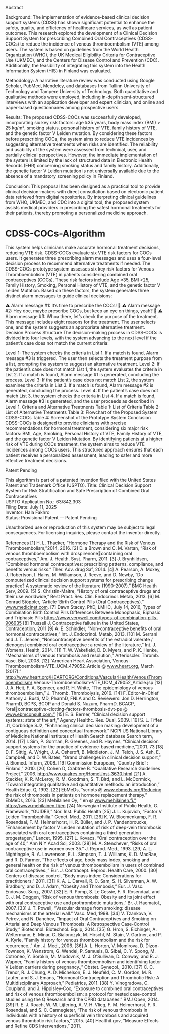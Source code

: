 Abstract

Background: The implementation of evidence-based clinical decision support systems (CDSS) has shown significant potential to enhance the safety, quality, and efficiency of healthcare services, as well as patient outcomes. This research explored the development of a Clinical Decision Support System for prescribing Combined Oral Contraceptives (CDSS-COCs) to reduce the incidence of venous thromboembolism (VTE) among users. The system is based on guidelines from the World Health Organization (WHO), the UK Medical Eligibility Criteria for Contraceptive Use (UKMEC), and the Centers for Disease Control and Prevention (CDC). Additionally, the feasibility of integrating this system into the Health Information System (HIS) in Finland was evaluated.

Methodology: A narrative literature review was conducted using Google Scholar, PubMed, Mendeley, and databases from Tallinn University of Technology and Tampere University of Technology. Both quantitative and qualitative methods were employed, including in-depth semi-structured interviews with an application developer and expert clinician, and online and paper-based questionnaires among prospective users.

Results: The proposed CDSS-COCs was successfully developed, incorporating six key risk factors: age ≥35 years, body mass index (BMI) > 25 kg/m², smoking status, personal history of VTE, family history of VTE, and the genetic factor V Leiden mutation. By considering these factors before prescribing COCs, the system aims to reduce VTE incidences by suggesting alternative treatments when risks are identified. The reliability and usability of the system were assessed from technical, user, and partially clinical perspectives. However, the immediate implementation of the system is limited by the lack of structured data in Electronic Health Records (EHR) concerning smoking status and family history. Additionally, the genetic factor V Leiden mutation is not universally available due to the absence of a mandatory screening policy in Finland.

Conclusion: This proposal has been designed as a practical tool to provide clinical decision-makers with direct consultation based on electronic patient data retrieved from digital repositories. By interpreting clinical guidelines from WHO, UKMEC, and CDC into a digital tool, the proposed system assists medical providers in prescribing the safest hormonal treatments for their patients, thereby promoting a personalized medicine approach.

# CDSS-COCs-Algorithm
This system helps clinicians make accurate hormonal treatment decisions, reducing VTE risk. CDSS-COCs evaluate six VTE risk factors  for COCs users. It generates three prescribing alarm messages and uses a four-level decision process to recommend alternative treatments if needed. 
The CDSS-COCs prototype system assesses six key risk factors for Venous Thromboembolism (VTE) in patients considering combined oral contraceptives (COCs). These risk factors include Age ≥35, BMI >25, Family History, Smoking, Personal History of VTE, and the genetic factor V Leiden Mutation. Based on these factors, the system generates three distinct alarm messages to guide clinical decisions:

⚠️ Alarm message #1: It’s time to prescribe the COCs! 💊
⚠️ Alarm message #2: Hey doc, maybe prescribe COCs, but keep an eye on things, yeah? 👀
⚠️ Alarm message #3: Whoa there, let’s check the purpose of the treatment. This message includes eight reasons for the treatment. The user selects one, and the system suggests an appropriate alternative treatment.
Decision Process Structure
The decision-making process in CDSS-COCs is divided into four levels, with the system advancing to the next level if the patient’s case does not match the current criteria:

Level 1: The system checks the criteria in List 1. If a match is found, Alarm message #3 is triggered. The user then selects the treatment purpose from a list, prompting the system to suggest an alternative treatment.
Level 2: If the patient’s case does not match List 1, the system evaluates the criteria in List 2. If a match is found, Alarm message #1 is generated, concluding the process.
Level 3: If the patient’s case does not match List 2, the system examines the criteria in List 3. If a match is found, Alarm message #2 is generated, concluding the process.
Level 4: If the patient’s case does not match List 3, the system checks the criteria in List 4. If a match is found, Alarm message #3 is generated, and the user proceeds as described in Level 1.
Criteria and Alternative Treatments
Table 1: List of Criteria
Table 2: List of Alternative Treatments
Table 3: Flowchart of the Proposed System CDSS-COCs
Table 4: Screenshot of the Prototype System
Conclusion
CDSS-COCs is designed to provide clinicians with precise recommendations for hormonal treatment, considering six major risk factors: BMI, Age, Smoking, Personal History of VTE, Family History of VTE, and the genetic factor V Leiden Mutation. By identifying patients at a higher risk of VTE during COCs treatment, the system aims to reduce VTE incidences among COCs users. This structured approach ensures that each patient receives a personalized assessment, leading to safer and more effective treatment decisions.

 Patent Pending

This algorithm is part of a patented invention filed with the United States Patent and Trademark Office (USPTO).
Title: Clinical Decision Support System for Risk Stratification and Safe Prescription of Combined Oral Contraceptives  
USPTO Application No.: 63/842,303  
Filing Date: July 11, 2025  
Inventor: Hala Fakhro  
Status: Provisional Patent — Patent Pending

Unauthorized use or reproduction of this system may be subject to legal consequences. For licensing inquiries, please contact the inventor directly.


References
[1] H. L. Thacker, “Hormone Therapy and the Risk of Venous Thromboembolism,”2014, 
2016.
[2] D. a Brown and C. M. Vartan, “Risk of venous thromboembolism with drospirenonecontaining oral contraceptives,” Am. J. Health. Syst. Pharm, 2011.
[3] J. Brynhildsen, “Combined hormonal contraceptives: prescribing patterns, compliance, 
and benefits versus risks.” Ther. Adv. drug Saf, 2014.
[4] A. Pearson, A. Moxey, J. Robertson, I. Hains, M. Williamson, J. Reeve, and D. 
Newby, “Do computerized clinical decision support systems for prescribing change 
practice? A systematic review of the literature (1990-2007).” BMC Health Serv, 2009.
[5] S. Christin-Maitre, “History of oral contraceptive drugs and their use worldwide,” Best 
Pract. Res. Clin. Endocrinol. Metab, 2013.
[6] M. Conrad Stöppler, “Article ‘Birth Control Pills (Oral Contraceptives).” 
www.medicinet.com.
[7] Dawn Stacey, PhD, LMHC, July 14, 2016, Types of Combination Birth Control Pills 
Differences Between Monophasic, Biphasic and Triphasic Pills 
https://www.verywell.com/types-of-combination-pills-906935
[8] Trussell J, Contraceptive failure in the United States, Contraception, 2011
[9] A. E. Schindler, “Non-contraceptive benefits of oral hormonal contraceptives,” Int. J. 
Endocrinol. Metab, 2013.
[10] M. Serrani and J. T. Jensen, “Noncontraceptive benefits of the estradiol valerate / 
dienogest combined oral contraceptive : a review of the literature,” Int. J. Womens. Health, 
2014.
[11] T. W. Wakefield, D. D. Myers, and P. K. Henke, “Mechanisms of venous thrombosis 
and resolution,” Arterioscler. Thromb. Vasc. Biol, 2008.
[12] “American Heart Association, Venous-Thromboembolism-VTE_UCM_479052_Article 
@ www.heart.org, March (2017).”
http://www.heart.org/HEARTORG/Conditions/VascularHealth/VenousThromboembolism/
Venous-Thromboembolism-VTE_UCM_479052_Article.jsp
[13] J. A. Heit, F. A. Spencer, and R. H. White, “The epidemiology of venous 
thromboembolism,” J. Thromb. Thrombolysis, 2016.
[14] F. Editor-in-Chief Anthony J. Busti, MD, PharmD, FNLA and C. Reviewers: Jon D. 
Herrington, PharmD, BCPS, BCOP and Donald S. Nuzum, PharmD, BCACP, “oralcontraceptive-clotting-factors-thrombosis-dvt-pe @ www.ebmconsult.com:” 
[15] E. S. Berner, “Clinical decision support systems: state of the art,” Agency Healthc. Res. 
Qual, 2009.
[16] S. L. Tiffen J1, Corbridge SJ2, “Enhancing clinical decision making: development of a 
contiguous definition and conceptual framework.” NCPI US National Library of Medicine 
National Institutes of Health Search database Search term, 2014.
[17] I. Sim, P. Gorman, R. Greenes, and R. Haynes, “Clinical decision support systems for 
the practice of evidence-based medicine,”2001.
73
[18] D. F. Sittig, A. Wright, J. A. Osheroff, B. Middleton, J. M. Teich, J. S. Ash, E. 
Campbell, and D. W. Bates, “Grand challenges in clinical decision support,” J. Biomed. 
Inform, 2008.
[19] Commission European, “Country Brief : Finland,” 2010.
[20] Cohen D, Crabtree B. "Qualitative Research Guidelines Project." 2006. 
http://www.qualres.org/HomeUnst-3630.html
[21] A. Steckler, K. R. McLeroy, R. M. Goodman, S. T. Bird, and L. McCormick, “Toward 
integrating qualitative and quantitative methods: an introduction,” Health Educ. Q, 1992.
[22] EbMeDs, “scripts @ www.ebmeds.org/Reducing the risk of thrombosis in patients on 
hormone replacement therapy.” EbMeDs, 2016.
[23] Mehilainen Oy, “ en @ www.mehilainen.fi.” https://www.mehilainen.fi/en
[24] Norwegian Institute of Public Health, G. Framework, “GUIDES,” Nor. Inst. Public 
Health
[25] J. L. Kujovich, “Factor V Leiden Thrombophilia.” Genet. Med., 2011.
[26] K. W. Bloemenkamp, F. R. Rosendaal, F. M. Helmerhorst, H. R. Büller, and J. P. 
Vandenbroucke, “Enhancement by factor V Leiden mutation of risk of deep-vein 
thrombosis associated with oral contraceptives containing a third-generation progestagen,” 
Lancet, 1995.
[27] L. Kovacs, “Oral contraception over the age of 40,” Ann N Y Acad Sci, 2003.
[28] M. A. Stenchever, “Risks of oral contraceptive use in women over 35.” J. Reprod. 
Med., 1993.
[29] A. L. Nightingale, R. A. Lawrenson, E. L. Simpson, T. J. Williams, K. D. MacRae, and 
R. D. Farmer, “The effects of age, body mass index, smoking and general health on the risk 
of venous thromboembolism in users of combined oral contraceptives.,” Eur. J. Contracept. 
Reprod. Health Care, 2000.
[30] Centers of disease control, “Body mass index: Considerations for practitioners,” 2011.
[31] K. A. L. Darvall, R. C. Sam, S. H. Silverman, A. W. Bradbury, and D. J. Adam, 
“Obesity and Thrombosis,” Eur. J. Vasc. Endovasc. Surg., 2007.
[32] E. R. Pomp, S. Le Cessie, F. R. Rosendaal, and C. J. M. Doggen, “Risk of venous 
thrombosis: Obesity and its joint effect with oral contraceptive use and prothrombotic 
mutations,” Br. J. Haematol., 2007.
[33] J. T. Powell, “Vascular damage from smoking: disease mechanisms at the arterial wall.” 
Vasc. Med, 1998.
[34] V. Tzankova, V. Petrov, and N. Danchev, “Impact of Oral Contraceptives and Smoking 
on Arterial and Deep Venous Thrombosis: A Retrospective Case-Control Study,” 
Biotechnol. Biotechnol. Equip, 2014. 
[35] G. Hron, S. Eichinger, A. Weltermann, E. Minar, C. Bialonczyk, M. Hirschl, M. Stain, 
V. Gartner, and P. A. Kyrle, “Family history for venous thromboembolism and the risk for 
recurrence.,” Am. J. Med., 2006.
[36] A. L. Horton, V. Momirova, D. Dizon-Townson, K. Wenstrom, G. Wendel, P. Samuels, 
B. Sibai, C. Y. Spong, M. Cotroneo, Y. Sorokin, M. Miodovnik, M. J. O’Sullivan, D. 
Conway, and R. J. Wapner, “Family history of venous thromboembolism and identifying 
factor V Leiden carriers during pregnancy.,” Obstet. Gynecol., 2010.
[37] C. C. Trenor, R. J. Chung, A. D. Michelson, E. J. Neufeld, C. M. Gordon, M. R. Laufer, 
and S. J. Emans, “Hormonal Contraception and Thrombotic Risk: A Multidisciplinary 
Approach,” Pediatrics, 2011.
[38] Y. Vinogradova, C. Coupland, and J. Hippisley-Cox, “Exposure to combined oral 
contraceptives and risk of venous thromboembolism: a protocol for nested case-control 
studies using the Q Research and the CPRD databases.” BMJ Open, 2014.
[39] R. E. J. Roach, W. M. Lijfering, A. V. H. Vlieg, F. M. Helmerhorst, F. R. Rosendaal, 
and S. C. Cannegieter, “The risk of venous thrombosis in individuals with a history of 
superficial vein thrombosis and acquired venous thrombotic risk factors,” 2015.
[40] Healthit.gov, “Measure Effects and Refine CDS Interventions,” 2011.
